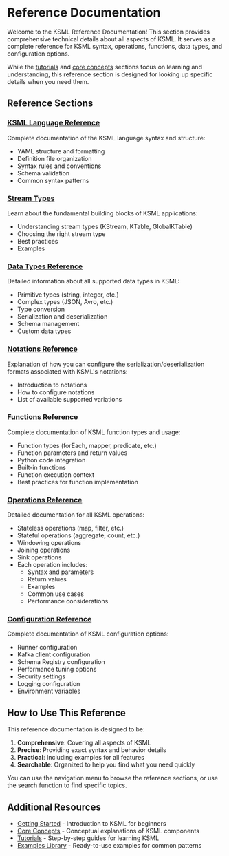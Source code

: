 # Reference Documentation

Welcome to the KSML Reference Documentation! This section provides comprehensive technical details about all aspects of KSML. It serves as a complete reference for KSML syntax, operations, functions, data types, and configuration options.

While the [tutorials](../tutorials/beginner/index.md) and [core concepts](../core-concepts/index.md) sections focus on learning and understanding, this reference section is designed for looking up specific details when you need them.

## Reference Sections

### [KSML Language Reference](language-reference.md)

Complete documentation of the KSML language syntax and structure:

- YAML structure and formatting
- Definition file organization
- Syntax rules and conventions
- Schema validation
- Common syntax patterns

### [Stream Types](../reference/stream-type-reference.md)

Learn about the fundamental building blocks of KSML applications:

- Understanding stream types (KStream, KTable, GlobalKTable)
- Choosing the right stream type
- Best practices
- Examples

### [Data Types Reference](data-type-reference.md)

Detailed information about all supported data types in KSML:

- Primitive types (string, integer, etc.)
- Complex types (JSON, Avro, etc.)
- Type conversion
- Serialization and deserialization
- Schema management
- Custom data types

### [Notations Reference](notation-reference.md)

Explanation of how you can configure the serialization/deserialization formats associated with KSML's notations:

- Introduction to notations
- How to configure notations
- List of available supported variations

### [Functions Reference](function-reference.md)

Complete documentation of KSML function types and usage:

- Function types (forEach, mapper, predicate, etc.)
- Function parameters and return values
- Python code integration
- Built-in functions
- Function execution context
- Best practices for function implementation

### [Operations Reference](operation-reference.md)

Detailed documentation for all KSML operations:

- Stateless operations (map, filter, etc.)
- Stateful operations (aggregate, count, etc.)
- Windowing operations
- Joining operations
- Sink operations
- Each operation includes:
  - Syntax and parameters
  - Return values
  - Examples
  - Common use cases
  - Performance considerations

### [Configuration Reference](configuration-reference.md)

Complete documentation of KSML configuration options:

- Runner configuration
- Kafka client configuration
- Schema Registry configuration
- Performance tuning options
- Security settings
- Logging configuration
- Environment variables

## How to Use This Reference

This reference documentation is designed to be:

1. **Comprehensive**: Covering all aspects of KSML
2. **Precise**: Providing exact syntax and behavior details
3. **Practical**: Including examples for all features
4. **Searchable**: Organized to help you find what you need quickly

You can use the navigation menu to browse the reference sections, or use the search function to find specific topics.

## Additional Resources

- [Getting Started](../getting-started/introduction.md) - Introduction to KSML for beginners
- [Core Concepts](../core-concepts/index.md) - Conceptual explanations of KSML components
- [Tutorials](../tutorials/beginner/index.md) - Step-by-step guides for learning KSML
- [Examples Library](../resources/examples-library.md) - Ready-to-use examples for common patterns